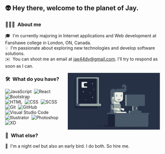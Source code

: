 <h2>👽 Hey there, welcome to the planet of Jay.</h2>

<!-- ## &nbsp;I'm Jay -->

### 👨🏻‍💻 &nbsp;About me

🎓 &nbsp;I'm currently majoring in Internet applications and Web development at Fanshawe college in London, ON, Canada.\
💡 &nbsp;I'm passionate about exploring new technologies and develop software solutions.\
✉️ &nbsp;You can shoot me an email at jae44dv@gmail.com. I'll try to respond as soon as I can.

<img alt="Night Coding" src="./assets/Night-Coding.gif" align="right"/>

### 🛠 &nbsp;What do you have?

![JavaScript](https://img.shields.io/badge/-JavaScript-05122A?style=flat&logo=javascript)&nbsp;
![React](https://img.shields.io/badge/-React-05122A?style=flat&logo=react)&nbsp;
![Bootstrap](https://img.shields.io/badge/-Bootstrap-05122A?style=flat&logo=bootstrap&logoColor=563D7C)\
![HTML](https://img.shields.io/badge/-HTML-05122A?style=flat&logo=HTML5)&nbsp;
![CSS](https://img.shields.io/badge/-CSS-05122A?style=flat&logo=CSS3&logoColor=1572B6)&nbsp;
![SCSS](https://img.shields.io/badge/-SCSS-05122A?style=flat&logo=scss)&nbsp;
![Git](https://img.shields.io/badge/-Git-05122A?style=flat&logo=git)&nbsp;
![GitHub](https://img.shields.io/badge/-GitHub-05122A?style=flat&logo=github)&nbsp;
![Visual Studio Code](https://img.shields.io/badge/-Visual%20Studio%20Code-05122A?style=flat&logo=visual-studio-code&logoColor=007ACC)&nbsp;
![Illustrator](https://img.shields.io/badge/-Illustrator-05122A?style=flat&logo=adobe-illustrator)&nbsp;
![Photoshop](https://img.shields.io/badge/-Photoshop-05122A?style=flat&logo=adobe-photoshop)&nbsp;
![XD](https://img.shields.io/badge/-XD-05122A?style=flat&logo=adobe-xd)

### 📍 &nbsp;What else?

🦉 &nbsp;I'm a night owl but also an early bird. I do both. So hire me.
